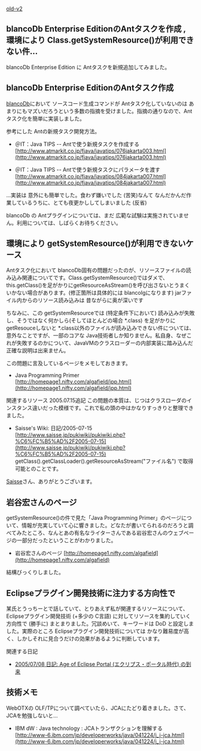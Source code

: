 [old-v2](ig050714-orig.html)

## blancoDb Enterprise EditionのAntタスクを作成 , 環境により Class.getSystemResource()が利用できない件…

blancoDb Enterprise Edition に Antタスクを新規追加してみました。


## blancoDb Enterprise EditionのAntタスク作成

[blancoDb](http://www.igapyon.jp/blanco/blancodb.html)において ソースコード生成コマンドが Antタスク化していないのは あまりにもマズいだろうという多数の指摘を受けました。指摘の通りなので、Antタスク化を簡単に実装しました。

参考にした Antの新規タスク開発方法。

* ＠IT：Java TIPS -- Antで使う新規タスクを作成する
  [http://www.atmarkit.co.jp/fjava/javatips/076jakarta003.html](http://www.atmarkit.co.jp/fjava/javatips/076jakarta003.html)
  
* ＠IT：Java TIPS -- Antで使う新規タスクにパラメータを渡す
  [http://www.atmarkit.co.jp/fjava/javatips/084jakarta007.html](http://www.atmarkit.co.jp/fjava/javatips/084jakarta007.html)

…実装は 意外にも簡単でした。食わず嫌いでした (苦笑)なんて なんだかんだ作業しているうちに、とても夜更かししてしまいました (反省)

blancoDb の Antプラグインについては、まだ 広範な試験は実施されていません。利用については、しばらくお待ちください。

## 環境により getSystemResource()が利用できないケース

Antタスク化において blancoDb固有の問題だったのが、リソースファイルの読み込み関連についてです。Class.getSystemResource()ではダメで、this.getClass()を足がかりにgetResourceAsStream()を呼び出さないとうまくいかない場合があります。(修正箇所は具体的には blancoIgになります) jarファイル内からのリソース読み込みは 昔ながらに奥が深いです

ちなみに、この getSystemResourceでは (特定条件下において) 読み込みが失敗し、そうではなく何かしら(そしてほとんどの場合
*.class) を足がかりに getResouceしないと *.class以外のファイルが読み込みできない件については、意外なことですが、一部のコアな
Java技術者しか知りません。私自身、なぜこれが失敗するのかについて、JavaVMのクラスローダーの内部実装に踏み込んだ正確な説明は出来ません。

この問題に言及しているページをメモしておきます。

* Java Programming Primer
  [http://homepage1.nifty.com/algafield/jpp.html](http://homepage1.nifty.com/algafield/jpp.html)

関連するリソース 2005.07.15追記 この問題の本質は、じつはクラスローダのインスタンス違いだった模様です。これで私の頭の中はかなりすっきりと整理できました。

* Saisse's Wiki: 日記/2005-07-15
  [http://www.saisse.jp/pukiwiki/pukiwiki.php?%C6%FC%B5%AD%2F2005-07-15](http://www.saisse.jp/pukiwiki/pukiwiki.php?%C6%FC%B5%AD%2F2005-07-15)
  getClass().getClassLoader().getResourceAsStream("ファイル名") で取得可能とのことです。

[Saisse](http://www.saisse.jp/pukiwiki/pukiwiki.php?Saisse)さん、ありがとうございます。

## 岩谷宏さんのページ

getSystemResource()の件で見た「Java Programming Primer」のページについて、情報が充実していて心に響きました。どなたが書いてられるのだろうと調べてみたところ、なんとあの有名なライターさんである岩谷宏さんのウェブページの一部分だったということがわかりました。

* 岩谷宏さんのページ
  [http://homepage1.nifty.com/algafield](http://homepage1.nifty.com/algafield)

結構びっくりしました。

## Eclipseプラグイン開発技術に注力する方向性で

某氏とうっちーとで話していて、とりあえず私が関連するリソースについて、Eclipseプラグイン開発技術 (+多少の C言語) に対してリソースを集約していく方向性で
(勝手に) まとまりました。冗談めいて、キーワードは DoD と設定しました。実際のところ Eclipseプラグイン開発技術については かなり難易度が高く、しかしそれに見合うだけの効果があるように判断しています。

関連する日記

* [2005/07/08 日記: Age of Eclipse Portal (エクリプス・ポータル時代) の到来](ig050708.html)

## 技術メモ

WebOTXの OLF/TPについて調べていたら、JCAにたどり着きました。さて、JCAを勉強しないと…

* IBM dW : Java technology : JCAトランザクションを理解する
  [http://www-6.ibm.com/jp/developerworks/java/041224/j_j-jca.html](http://www-6.ibm.com/jp/developerworks/java/041224/j_j-jca.html)